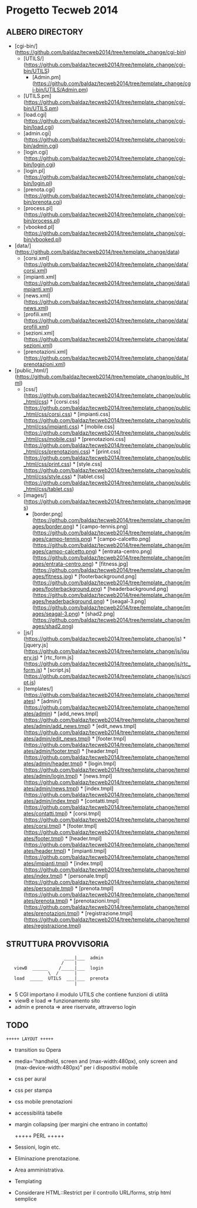 # Progetto Tecweb 2014

## ALBERO DIRECTORY

* [cgi-bin/] (https://github.com/baldaz/tecweb2014/tree/template_change/cgi-bin)
     * [UTILS/] (https://github.com/baldaz/tecweb2014/tree/template_change/cgi-bin/UTILS)
          * [Admin.pm] (https://github.com/baldaz/tecweb2014/tree/template_change/cgi-bin/UTILS/Admin.pm)
     * [UTILS.pm] (https://github.com/baldaz/tecweb2014/tree/template_change/cgi-bin/UTILS.pm)
     * [load.cgi] (https://github.com/baldaz/tecweb2014/tree/template_change/cgi-bin/load.cgi)	
     * [admin.cgi] (https://github.com/baldaz/tecweb2014/tree/template_change/cgi-bin/admin.cgi)
     * [login.cgi] (https://github.com/baldaz/tecweb2014/tree/template_change/cgi-bin/login.cgi)
     * [login.pl] (https://github.com/baldaz/tecweb2014/tree/template_change/cgi-bin/login.pl)
     * [prenota.cgi] (https://github.com/baldaz/tecweb2014/tree/template_change/cgi-bin/prenota.cgi)
     * [process.pl] (https://github.com/baldaz/tecweb2014/tree/template_change/cgi-bin/process.pl)
     * [vbooked.pl] (https://github.com/baldaz/tecweb2014/tree/template_change/cgi-bin/vbooked.pl)
* [data/] (https://github.com/baldaz/tecweb2014/tree/template_change/data)
     * [corsi.xml] (https://github.com/baldaz/tecweb2014/tree/template_change/data/corsi.xml) 
     * [impianti.xml] (https://github.com/baldaz/tecweb2014/tree/template_change/data/impianti.xml)
     * [news.xml] (https://github.com/baldaz/tecweb2014/tree/template_change/data/news.xml)	
     * [profili.xml] (https://github.com/baldaz/tecweb2014/tree/template_change/data/profili.xml)
     * [sezioni.xml] (https://github.com/baldaz/tecweb2014/tree/template_change/data/sezioni.xml)
     * [prenotazioni.xml] (https://github.com/baldaz/tecweb2014/tree/template_change/data/prenotazioni.xml)
* [public_html/] (https://github.com/baldaz/tecweb2014/tree/template_change/public_html)
     * [css/] (https://github.com/baldaz/tecweb2014/tree/template_change/public_html/css)
	  * [corsi.css] (https://github.com/baldaz/tecweb2014/tree/template_change/public_html/css/corsi.css)
	  * [impianti.css] (https://github.com/baldaz/tecweb2014/tree/template_change/public_html/css/impianti.css)
	  * [mobile.css] (https://github.com/baldaz/tecweb2014/tree/template_change/public_html/css/mobile.css)
	  * [prenotazioni.css] (https://github.com/baldaz/tecweb2014/tree/template_change/public_html/css/prenotazioni.css)
	  * [print.css] (https://github.com/baldaz/tecweb2014/tree/template_change/public_html/css/print.css)
	  * [style.css] (https://github.com/baldaz/tecweb2014/tree/template_change/public_html/css/style.css)
	  * [tablet.css] (https://github.com/baldaz/tecweb2014/tree/template_change/public_html/css/tablet.css)
     * [images/] (https://github.com/baldaz/tecweb2014/tree/template_change/images) 
          * [border.png] (https://github.com/baldaz/tecweb2014/tree/template_change/images/border.png)
	  * [campo-tennis.png] (https://github.com/baldaz/tecweb2014/tree/template_change/images/campo-tennis.png)
	  * [campo-calcetto.png] (https://github.com/baldaz/tecweb2014/tree/template_change/images/campo-calcetto.png)
	  * [entrata-centro.png] (https://github.com/baldaz/tecweb2014/tree/template_change/images/entrata-centro.png)
	  * [fitness.jpg] (https://github.com/baldaz/tecweb2014/tree/template_change/images/fitness.jpg)
	  * [footerbackground.png] (https://github.com/baldaz/tecweb2014/tree/template_change/images/footerbackground.png)
	  * [headerbackground.png] (https://github.com/baldaz/tecweb2014/tree/template_change/images/headerbackground.png)
	  * [seagal-3.png] (https://github.com/baldaz/tecweb2014/tree/template_change/images/seagal-3.png)
	  * [shad2.png] (https://github.com/baldaz/tecweb2014/tree/template_change/images/shad2.png)
     * [js/] (https://github.com/baldaz/tecweb2014/tree/template_change/js)
	  * [jquery.js] (https://github.com/baldaz/tecweb2014/tree/template_change/js/jquery.js)
	  * [rtc_form.js] (https://github.com/baldaz/tecweb2014/tree/template_change/js/rtc_form.js)
	  * [script.js] (https://github.com/baldaz/tecweb2014/tree/template_change/js/script.js)
     * [templates/] (https://github.com/baldaz/tecweb2014/tree/template_change/templates)
	  * [admin/] (https://github.com/baldaz/tecweb2014/tree/template_change/templates/admin)
	       * [add_news.tmpl] (https://github.com/baldaz/tecweb2014/tree/template_change/templates/admin/add_news.tmpl)
	       * [edit_news.tmpl] (https://github.com/baldaz/tecweb2014/tree/template_change/templates/admin/edit_news.tmpl)
	       * [footer.tmpl] (https://github.com/baldaz/tecweb2014/tree/template_change/templates/admin/footer.tmpl)
	       * [header.tmpl] (https://github.com/baldaz/tecweb2014/tree/template_change/templates/admin/header.tmpl)
	       * [login.tmpl] (https://github.com/baldaz/tecweb2014/tree/template_change/templates/admin/login.tmpl)
	       * [news.tmpl] (https://github.com/baldaz/tecweb2014/tree/template_change/templates/admin/news.tmpl)
	       * [index.tmpl] (https://github.com/baldaz/tecweb2014/tree/template_change/templates/admin/index.tmpl)
	  * [contatti.tmpl] (https://github.com/baldaz/tecweb2014/tree/template_change/templates/contatti.tmpl)
	  * [corsi.tmpl] (https://github.com/baldaz/tecweb2014/tree/template_change/templates/corsi.tmpl)
	  * [footer.tmpl] (https://github.com/baldaz/tecweb2014/tree/template_change/templates/footer.tmpl)
	  * [header.tmpl] (https://github.com/baldaz/tecweb2014/tree/template_change/templates/header.tmpl)
	  * [impianti.tmpl] (https://github.com/baldaz/tecweb2014/tree/template_change/templates/impianti.tmpl)
	  * [index.tmpl] (https://github.com/baldaz/tecweb2014/tree/template_change/templates/index.tmpl)
	  * [personale.tmpl] (https://github.com/baldaz/tecweb2014/tree/template_change/templates/personale.tmpl)
	  * [prenota.tmpl] (https://github.com/baldaz/tecweb2014/tree/template_change/templates/prenota.tmpl)
	  * [prenotazioni.tmpl] (https://github.com/baldaz/tecweb2014/tree/template_change/templates/prenotazioni.tmpl)
	  * [registrazione.tmpl] (https://github.com/baldaz/tecweb2014/tree/template_change/templates/registrazione.tmpl)


## STRUTTURA PROVVISORIA
    
                          ____|___  admin
                         /    |
       viewB  ______    /_____|___  login 
                    \  /      |
       load  _____  UTILS  ___|___  prenota
                              |
           
- 5 CGI importano il modulo UTILS che contiene funzioni di utilità
- viewB e load => funzionamento sito
- admin e prenota => aree riservate, attraverso login

## TODO

	+++++ LAYOUT +++++

- transition su Opera
- media="handheld, screen and (max-width:480px), only screen and (max-device-width:480px)" per i dispositivi mobile
- css per aural
- css per stampa
- css mobile prenotazioni
- accessibilità tabelle
- margin collapsing (per margini che entrano in contatto)

  	+++++ PERL +++++

- Sessioni, login etc.
- Eliminazione prenotazione.
- Area amministrativa.
- Templating
- Considerare HTML::Restrict per il controllo URL/forms, strip html semplice